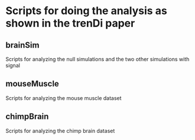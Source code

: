 # Scripts for doing the analysis as shown in the trenDi paper

## brainSim
Scripts for analyzing the null simulations and the two other simulations with signal

## mouseMuscle
Scripts for analyzing the mouse muscle dataset

## chimpBrain
Scripts for analyzing the chimp brain dataset
